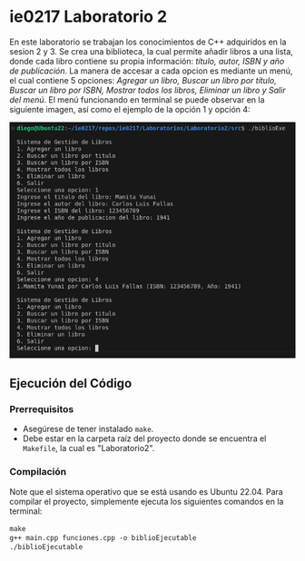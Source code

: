 # ie0217 Laboratorio 2

En este laboratorio se trabajan los conocimientos de C++ adquiridos en la sesion 2 y 3. Se crea una biblioteca, la cual permite añadir libros a una lista, donde cada libro contiene su propia información: _título, autor, ISBN y año de publicación_. La manera de accesar a cada opcion es mediante un menú, el cual contiene 5 opciones: _Agregar un libro, Buscar un libro por título, Buscar un libro por ISBN, Mostrar todos los libros, Eliminar un libro y Salir del menú_. El menú funcionando en terminal se puede observar en la siguiente imagen, así como el ejemplo de la opción 1 y opción 4:

![Menú de biblioteca](menuBiblioteca.png)

## Ejecución del Código

### Prerrequisitos
- Asegúrese de tener instalado `make`.
- Debe estar en la carpeta raíz del proyecto donde se encuentra el `Makefile`, la cual es "Laboratorio2".

### Compilación
Note que el sistema operativo que se está usando es Ubuntu 22.04. Para compilar el proyecto, simplemente ejecuta los siguientes comandos en la terminal:

```
make
g++ main.cpp funciones.cpp -o biblioEjecutable
./biblioEjecutable
```
